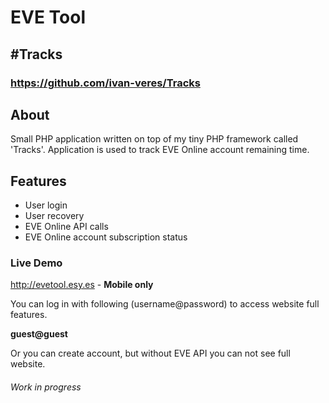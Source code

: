 # EVE Tool

## #Tracks
### https://github.com/ivan-veres/Tracks

## About

Small PHP application written on top of my tiny PHP framework
called 'Tracks'. Application is used to track EVE Online
account remaining time.

## Features

- User login
- User recovery
- EVE Online API calls
- EVE Online account subscription status

### Live Demo

http://evetool.esy.es - **Mobile only**

You can log in with following (username@password) to access
website full features.

**guest@guest**

Or you can create account, but
without EVE API you can not see full website.

###### Work in progress